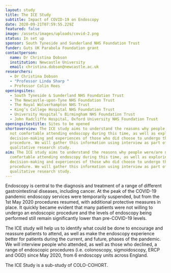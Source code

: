 ```yaml
---
layout: study
title: The ICE Study
subtitle: Impact of COVID-19 on Endoscopy
date: 2020-09-21T07:59:55.229Z
featured: false
image: /assets/images/uploads/covid-2.png
status: In set up
sponsor: South Tyneside and Sunderland NHS Foundation Trust
funder: Guts UK Parabola Foundation grant
contactperson:
  name: Dr Christina Dobson
  institution: Newcastle University
  email: christina.dobson@newcastle.ac.uk
researchers:
  - Dr Christina Dobson
  - "Professor Linda Sharp "
  - Professor Colin Rees
openingsites:
  - South Tyneside & Sunderland NHS Foundation Trust
  - The Newcastle-upon-Tyne NHS Foundation Trust
  - The Royal Wolverhampton NHS Trust
  - King’s College Hospital NHS Foundation Trust
  - University Hospital’s Birmingham NHS Foundation Trust
  - John Radcliffe Hospital, Oxford University NHS Foundation Trust
openingsitestitle: Sites to be opened
shortoverview: The ICE study aims to understand the reasons why people were/are
  not comfortable attending endoscopy during this time, as well as exploring the
  decision-making and experiences of those who did choose to undergo their
  procedure. We will gather this information using interview as part of a
  qualitative research study.
aim: The ICE study aims to understand the reasons why people were/are not
  comfortable attending endoscopy during this time, as well as exploring the
  decision-making and experiences of those who did choose to undergo their
  procedure. We will gather this information using interview as part of a
  qualitative research study.
---
```

Endoscopy is central to the diagnosis and treatment of a range of different gastrointestinal diseases, including cancer. At the peak of the COVID-19 pandemic endoscopy services were temporarily suspended, but from the 1st May 2020 procedures resumed, with additional protective measures in place. It quickly became evident that many patients were not willing to undergo an endoscopic procedure and the levels of endoscopy being performed still remain significantly lower than pre-COVID-19 levels.

The ICE study will help us to identify what could be done to encourage and reassure patients to attend, as well as make the endoscopy experience better for patients during the current, and future, phases of the pandemic. We will interview people who attended, as well as those who declined, a range of endoscopic procedures (i.e. colonoscopy, sigmoidoscopy, ERCP and OGD) since May 2020, from 6 endoscopy units across England. 

The ICE Study is a sub-study of COLO-COHORT.